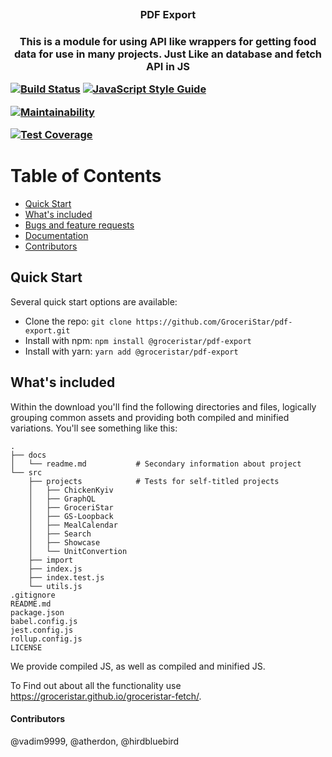 <p align="center"><img src="https://avatars2.githubusercontent.com/u/36658223?s=200&v=4" alt=""/></p>
<h3 align="center">PDF Export<h3>
<p align="center">This is a module for using API like wrappers for getting food data for use in many projects. Just Like an database and fetch API in JS</p>

[![Build Status](https://travis-ci.org/GroceriStar/pdf-export-component.svg?branch=master)](https://travis-ci.org/GroceriStar/pdf-export-component) [![JavaScript Style Guide](https://img.shields.io/badge/code_style-standard-brightgreen.svg)](https://standardjs.com)

[![Maintainability](https://api.codeclimate.com/v1/badges/6e6c0af8f3d431a78ec0/maintainability)](https://codeclimate.com/github/GroceriStar/pdf-export-component/maintainability)

[![Test Coverage](https://api.codeclimate.com/v1/badges/6e6c0af8f3d431a78ec0/test_coverage)](https://codeclimate.com/github/GroceriStar/pdf-export-component/test_coverage)

Table of Contents
=================

 * [Quick Start](#additional-information)
 * [What's included](#installation)
 * [Bugs and feature requests](#code-example)
 * [Documentation](#tests)
 * [Contributors](#contributors)


## Quick Start
Several quick start options are available:
* Clone the repo: `git clone https://github.com/GroceriStar/pdf-export.git`
* Install with npm: `npm install @groceristar/pdf-export`
* Install with yarn: `yarn add @groceristar/pdf-export`

## What's included
Within the download you'll find the following directories and files, logically grouping common assets and providing both compiled and minified variations. You'll see something like this:

```
.
├── docs
│   └── readme.md           # Secondary information about project
└── src               
    ├── projects            # Tests for self-titled projects
    │   ├── ChickenKyiv
    │   ├── GraphQL
    │   ├── GroceriStar
    │   ├── GS-Loopback
    │   ├── MealCalendar
    │   ├── Search
    │   ├── Showcase
    │   └── UnitConvertion
    ├── import
    ├── index.js    
    ├── index.test.js     
    └── utils.js    
.gitignore
README.md
package.json
babel.config.js
jest.config.js
rollup.config.js
LICENSE
```

We provide compiled JS, as well as compiled and minified JS.

To Find out about all the functionality use https://groceristar.github.io/groceristar-fetch/.


#### Contributors

@vadim9999, @atherdon, @hirdbluebird
